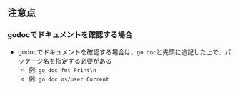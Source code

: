 ## 注意点

### godocでドキュメントを確認する場合
- godocでドキュメントを確認する場合は、`go doc`と先頭に追記した上で、パッケージ名を指定する必要がある
  - 例: `go doc fmt Println`
  - 例: `go doc os/user Current`